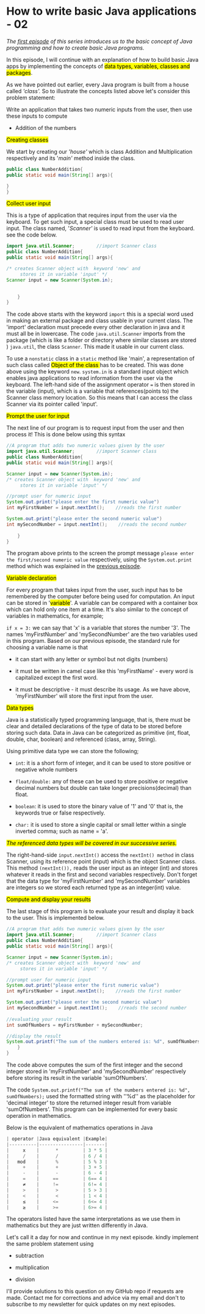 # How to write basic Java applications - 02

*The* [*first episode*](https://aljebraschool.hashnode.dev/how-to-write-basic-java-applications) *of this series introduces us to the basic concept of Java programming and how to create basic Java programs.*

In this episode, I will continue with an explanation of how to build basic Java apps by implementing the concepts of <mark>data types, variables, classes and packages</mark>.

As we have pointed out earlier, every Java program is built from a house called *'class'.* So to illustrate the concepts listed above let's consider this problem statement:

Write an application that takes two numeric inputs from the user, then use these inputs to compute

* Addition of the numbers
    

<mark>Creating classes</mark>

We start by creating our *'house'* which is class Addition and Multiplication respectively and its '*main'* method inside the class.

```java
public class NumberAddition{
public static void main(String[] args){

}
}
```

<mark>Collect user input</mark>

This is a type of application that requires input from the user via the keyboard. To get such input, a special class must be used to read user input. The class named, '*Scanner'* is used to read input from the keyboard. see the code below.

```java
import java.util.Scanner;        //import Scanner class 
public class NumberAddition{
public static void main(String[] args){

/* creates Scanner object with  keyword 'new' and 
     stores it in variable 'input' */
Scanner input = new Scanner(System.in);  

            
    }
}
```

The code above starts with the keyword `import` this is a special word used in making an external package and class usable in your current class. The 'import' declaration must precede every other declaration in java and it must all be in lowercase. The code `java.util.Scanner` imports from the package (which is like a folder or directory where similar classes are stored ) `java.util`, the class `Scanner`. This made it usable in our current class.

To use a `nonstatic` class in a `static` method like 'main', a representation of such class called <mark>Object of the class </mark> has to be created. This was done above using the keyword `new`. `system.in` is a standard input object which enables java applications to read information from the user via the keyboard. The left-hand side of the assignment operator `=` is then stored in the variable (input), which is a variable that references(points to) the Scanner class memory location. So this means that I can access the class Scanner via its pointer called 'input'.

<mark>Prompt the user for input</mark>

The next line of our program is to request input from the user and then process it! This is done below using this syntax

```java
//A program that adds two numeric values given by the user
import java.util.Scanner;        //import Scanner class 
public class NumberAddition{
public static void main(String[] args){

Scanner input = new Scanner(System.in);  
/* creates Scanner object with  keyword 'new' and 
     stores it in variable 'input' */

//prompt user for numeric input
System.out.print("please enter the first numeric value")      
int myFirstNumber = input.nextInt();    //reads the first number

System.out.print("please enter the second numeric value")      
int mySecondNumber = input.nextInt();    //reads the second number
      
    }
}
```

The program above prints to the screen the prompt message `please enter the first/second numeric value` respectively, using the `System.out.print` method which was explained in the [previous episode](https://aljebraschool.hashnode.dev/how-to-write-basic-java-application).

<mark>Variable declaration</mark>

For every program that takes input from the user, such input has to be remembered by the computer before being used for computation. An input can be stored in '<mark>variable</mark>'. A variable can be compared with a container box which can hold only one item at a time. It's also similar to the concept of variables in mathematics, for example;

`if x = 3:` we can say that 'x' is a variable that stores the number '3'. The names 'myFirstNumber' and 'mySecondNumber' are the two variables used in this program. Based on our previous episode, the standard rule for choosing a variable name is that

* it can start with any letter or symbol but not digits (numbers)
    
* it must be written in camel case like this 'myFirstName' - every word is capitalized except the first word.
    
* it must be descriptive - it must describe its usage. As we have above, 'myFirstNumber' will store the first input from the user.
    

<mark>Data types</mark>

Java is a statistically typed programming language, that is, there must be clear and detailed declarations of the type of data to be stored before storing such data. Data in Java can be categorized as primitive (int, float, double, char, boolean) and referenced (class, array, String).

Using primitive data type we can store the following;

* `int`: it is a short form of integer, and it can be used to store positive or negative whole numbers
    
* `float/double:` any of these can be used to store positive or negative decimal numbers but double can take longer precisions(decimal) than float.
    
* `boolean`: it is used to store the binary value of '1' and '0' that is, the keywords true or false respectively.
    
* `char:` it is used to store a single capital or small letter within a single inverted comma; such as name = 'a'.
    

*<mark>The referenced data types will be covered in our successive series.</mark>*

The right-hand-side `input.nextInt()` access the `nextInt() method` in class Scanner, using its reference point (input) which is the object Scanner class. This method `(nextInt()),` reads the user input as an integer (int) and stores whatever it reads in the first and second variables respectively. Don't forget that the data type for 'myFirstNumber' and 'mySecondNumber' variables are integers so we stored each returned type as an integer(int) value.

<mark>Compute and display your results</mark>

The last stage of this program is to evaluate your result and display it back to the user. This is implemented below.

```java
//A program that adds two numeric values given by the user
import java.util.Scanner;        //import Scanner class 
public class NumberAddition{
public static void main(String[] args){

Scanner input = new Scanner(System.in);  
/* creates Scanner object with  keyword 'new' and 
     stores it in variable 'input' */

//prompt user for numeric input
System.out.print("please enter the first numeric value")      
int myFirstNumber = input.nextInt();    //reads the first number

System.out.print("please enter the second numeric value")      
int mySecondNumber = input.nextInt();    //reads the second number
    
//evaluating your result
int sumOfNumbers = myFirstNumber + mySecondNumber;

//display the result
System.out.printf("The sum of the numbers entered is: %d", sumOfNumbers);  
    }
}
```

The code above computes the sum of the first integer and the second integer stored in 'myFirstNumber' and 'mySecondNumber' respectively before storing its result in the variable 'sumOfNumbers'.

The code `System.out.printf("The sum of the numbers entered is: %d", sumOfNumbers);` used the formatted string with ''%d'' as the placeholder for 'decimal integer' to store the returned integer result from variable 'sumOfNumbers'. This program can be implemented for every basic operation in mathematics.

Below is the equivalent of mathematics operations in Java

```java
| operator |Java equivalent |Example| 
|----------|----------------|-------| 
|     x    |      *         | 3 * 5 | 
|     /    |      /         | 6 / 4 | 
|   mod    |      %         | 5 % 3 | 
|     +    |      +         | 3 + 5 | 
|     -    |      -         | 6 - 4 |
|     =    |     ==         | 6== 4 | 
|     ≠    |     !=         | 6!= 4 | 
|     >    |      >         | 5 > 3 | 
|     <    |      <         | 1 < 4 | 
|     ≤    |     <=         | 6<= 4 |
|     ≥    |     >=         | 6>= 4 |
```

The operators listed have the same interpretations as we use them in mathematics but they are just written differently in Java.

Let's call it a day for now and continue in my next episode. kindly implement the same problem statement using

* subtraction
    
* multiplication
    
* division
    

I'll provide solutions to this question on my GitHub repo if requests are made. Contact me for corrections and advice via my email and don't to subscribe to my newsletter for quick updates on my next episodes.